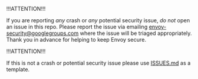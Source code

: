 !!!ATTENTION!!!

If you are reporting *any* crash or *any* potential security issue, *do not*
open an issue in this repo. Please report the issue via emailing
envoy-security@googlegroups.com where the issue will be triaged appropriately.
Thank you in advance for helping to keep Envoy secure.

!!!ATTENTION!!!

If this is not a crash or potential security issue please use
[ISSUES.md](https://github.com/envoyproxy/envoy/blob/master/ISSUES.md) as a
template.

